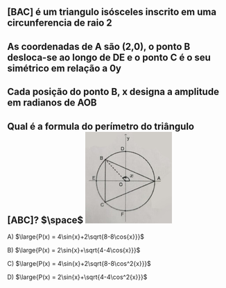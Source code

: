 ## [BAC] é um triangulo isósceles inscrito em uma circunferencia de raio 2
## As coordenadas de A são (2,0), o ponto B desloca-se ao longo de DE e o ponto C é o seu simétrico em relação a 0y
## Cada posição do ponto B, x designa a amplitude em radianos de AOB
## Qual é a formula do perímetro do triângulo [ABC]? $\space$ ![Alt text](b-3.jpeg)

A) $\large{P(x) = 4\sin{x}+2\sqrt{8-8\cos{x}}}$

B) $\large{P(x) = 2\sin{x}+\sqrt{4-4\cos{x}}}$

C) $\large{P(x) = 4\sin{x}+2\sqrt{8-8\cos^2{x}}}$

D) $\large{P(x) = 2\sin{x}+\sqrt{4-4\cos^2{x}}}$
